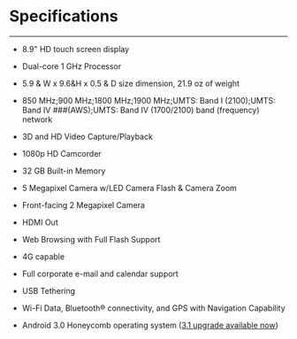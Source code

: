 # Specifications #

---


  * 8.9" HD touch screen display

  * Dual-core 1 GHz Processor

  * 5.9 & W x 9.6&H x 0.5 & D size dimension, 21.9 oz of weight

  * 850 MHz;900 MHz;1800 MHz;1900 MHz;UMTS: Band I (2100);UMTS: Band IV ###(AWS);UMTS: Band IV (1700/2100) band (frequency) network

  * 3D and HD Video Capture/Playback

  * 1080p HD Camcorder

  * 32 GB Built-in Memory

  * 5 Megapixel Camera w/LED Camera Flash & Camera Zoom

  * Front-facing 2 Megapixel Camera

  * HDMI Out

  * Web Browsing with Full Flash Support

  * 4G capable

  * Full corporate e-mail and calendar support

  * USB Tethering

  * Wi-Fi Data, Bluetooth® connectivity, and GPS with Navigation Capability

  * Android 3.0 Honeycomb operating system ([3.1 upgrade available now](http://code.google.com/p/lg-v909/wiki/Upgrade31))